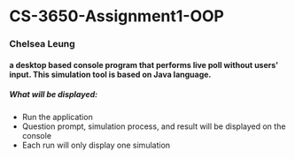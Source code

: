 # CS-3650-Assignment1-OOP
### Chelsea Leung
#### a desktop based console program that performs live poll without users' input. This simulation tool is based on Java language.

##### What will be displayed:
* Run the application
* Question prompt, simulation process, and result will be displayed on the console
* Each run will only display one simulation
